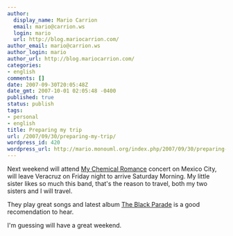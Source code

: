 ```yaml
---
author:
  display_name: Mario Carrion
  email: mario@carrion.ws
  login: mario
  url: http://blog.mariocarrion.com/
author_email: mario@carrion.ws
author_login: mario
author_url: http://blog.mariocarrion.com/
categories:
- english
comments: []
date: 2007-09-30T20:05:48Z
date_gmt: 2007-10-01 02:05:48 -0400
published: true
status: publish
tags:
- personal
- english
title: Preparing my trip
url: /2007/09/30/preparing-my-trip/
wordpress_id: 420
wordpress_url: http://mario.monouml.org/index.php/2007/09/30/preparing-my-trip/
---
```


<p>Next weekend will attend <a href="http://en.wikipedia.org/wiki/My_Chemical_Romance">My Chemical Romance</a> concert on Mexico City, will leave Veracruz on Friday night to arrive Saturday Morning. My little sister likes so much this band, that's the reason to travel, both my two sisters and I will travel.</p>
<p>They play great songs and latest album <a href="http://en.wikipedia.org/wiki/The_Black_Parade">The Black Parade</a> is a good recomendation to hear.</p>
<p>I'm guessing will have a great weekend.</p>
